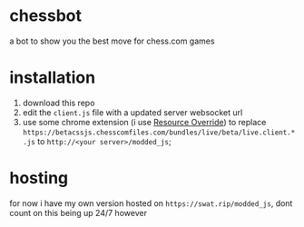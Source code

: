 # chessbot
a bot to show you the best move for chess.com games

# installation
1. download this repo
2. edit the `client.js` file with a updated server websocket url
3. use some chrome extension (i use [Resource Override](https://chrome.google.com/webstore/detail/resource-override/pkoacgokdfckfpndoffpifphamojphii?hl=en)) to replace `https://betacssjs.chesscomfiles.com/bundles/live/beta/live.client.*.js` to `http://<your server>/modded_js`;

# hosting
for now i have my own version hosted on `https://swat.rip/modded_js`, dont count on this being up 24/7 however
